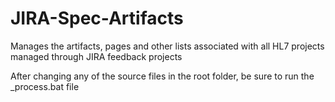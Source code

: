 # JIRA-Spec-Artifacts
Manages the artifacts, pages and other lists associated with all HL7 projects managed through JIRA feedback projects

After changing any of the source files in the root folder, be sure to run the _process.bat file
